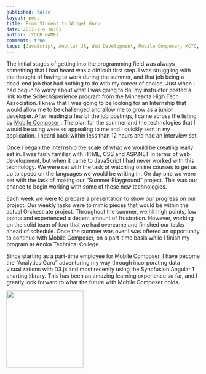 ```yaml
---
published: false
layout: post
title: From Student to Widget Guru
date: 2017-1-4 16:01
author: (YOUR NAME) 
comments: true
tags: [JavaScript, Angular JS, Web Development, Mobile Composer, MCTC, ITEC, Entry level developer, Jr. Developer, Junior developer ]
---
```



The initial stages of getting into the programming field was always something that I had heard was a difficult first step. I was struggling with the thought of having to work during the summer, and that job being a dead-end job that had nothing to do with my career of choice. Just when I had begun to worry about what I was going to do, my instructor posted a link to the ScitechSperience program from the Minnesota High Tech Association. I knew that I was going to be looking for an Internship that would allow me to be challenged and allow me to grow as a junior developer. After reading a few of the job postings, I came across the listing by [Mobile Composer](https://www.mcomposer.com/) . The plan for the summer and the technologies that I would be using were so appealing to me and I quickly sent in my application. I heard back within less than 12 hours and had an interview set. 

Once I began the internship the scale of what we would be creating really set in. I was fairly familiar with HTML, CSS and ASP.NET in terms of web development, but when it came to JavaScript I had never worked with this technology. We were set with the task of watching online courses to get us up to speed on the languages we would be writing in. On day one we were set with the task of making our “Summer Playground” project. This was our chance to begin working with some of these new technologies.

Each week we were to prepare a presentation to show our progress on our project. Our weekly tasks were to mimic pieces that would be within the actual Orchestrate project. Throughout the summer, we hit high points, low points and experienced a decent amount of frustration. However, working on the solid team of four that we had overcame and finished our tasks ahead of schedule. Once the summer was over I was offered an opportunity to continue with Mobile Composer, on a part-time basis while I finish my program at Anoka Technical College.

Since starting as a part-time employee for Mobile Composer, I have become the “Analytics Guru” adventuring my way through incorporating data visualizations with D3.js and most recently using the Syncfusion Angular 1 charting library. This has been an amazing learning experience so far, and I greatly look forward to what the future with Mobile Composer holds.

<img src="{{site.baseurl}}/images/2016-01-06/KyleNicole.jpg" style="height: 200px; width: 200px"/>